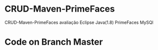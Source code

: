 # CRUD-Maven-PrimeFaces
CRUD-Maven-PrimeFaces avaliação
Eclipse
Java(1.8)
PrimeFaces
MySQl
# Code on Branch Master
